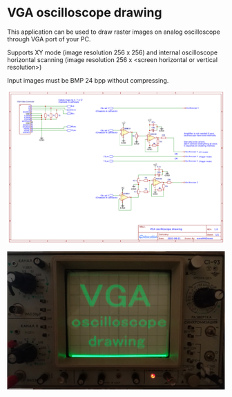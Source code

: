 # VGA oscilloscope drawing
This application can be used to draw raster images on analog oscilloscope through VGA port of your PC.

Supports XY mode (image resolution 256 x 256) and internal oscilloscope horizontal scanning (image resolution 256 x \<screen horizontal or vertical resolution\>)

Input images must be BMP 24 bpp without compressing.

![schematic](/schematics/general.png?raw=true "schematic")

![image](/images/rd.jpg?raw=true "image")